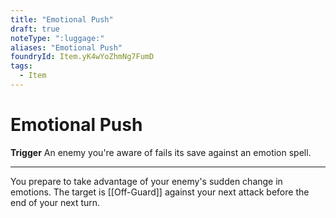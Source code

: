 ```yaml
---
title: "Emotional Push"
draft: true
noteType: ":luggage:"
aliases: "Emotional Push"
foundryId: Item.yK4wYoZhmNg7FumD
tags:
  - Item
---
```


# Emotional Push

**Trigger** An enemy you're aware of fails its save against an emotion spell.

* * *

You prepare to take advantage of your enemy's sudden change in emotions. The target is [[Off-Guard]] against your next attack before the end of your next turn.
